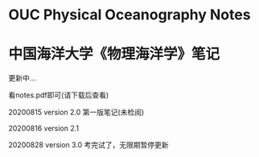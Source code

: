 # OUC Physical Oceanography Notes 
# 中国海洋大学《物理海洋学》笔记
更新中...

看notes.pdf即可(请下载后查看)

20200815 version 2.0 第一版笔记(未检阅)

20200816 version 2.1

20200828 version 3.0 考完试了，无限期暂停更新